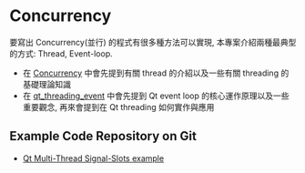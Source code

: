 # Concurrency

要寫出 Concurrency(並行) 的程式有很多種方法可以實現, 本專案介紹兩種最典型的方式: Thread, Event-loop.

- 在 [Concurrency](Concurrency.md) 中會先提到有關 thread 的介紹以及一些有關 threading 的基礎理論知識
- 在 [qt_threading_event](qt_threading_event.md) 中會先提到 Qt event loop 的核心運作原理以及一些重要觀念, 再來會提到在 Qt threading 如何實作與應用

## Example Code Repository on Git

- [Qt Multi-Thread Signal-Slots example](http://192.168.1.2:30000/wayne_liu/example_qt_signal_slots)
